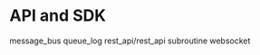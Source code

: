 # API and SDK

<div class="toctree">

message\_bus queue\_log rest\_api/rest\_api subroutine websocket

</div>
